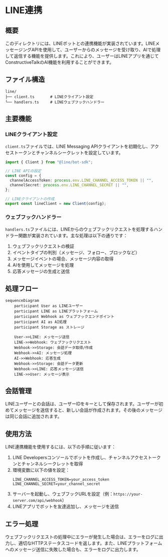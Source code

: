 # LINE連携

## 概要
このディレクトリには、LINEボットとの連携機能が実装されています。LINEメッセージングAPIを使用して、ユーザーからのメッセージを受け取り、AIで処理して返信する機能を提供します。これにより、ユーザーはLINEアプリを通じてConstructiveTalkのAI機能を利用することができます。

## ファイル構造
```
line/
├── client.ts       # LINEクライアント設定
└── handlers.ts     # LINEウェブフックハンドラー
```

## 主要機能

### LINEクライアント設定
`client.ts`ファイルでは、LINE Messaging APIクライアントを初期化し、アクセストークンとチャンネルシークレットを設定しています。

```typescript
import { Client } from "@line/bot-sdk";

// LINE APIの設定
const config = {
  channelAccessToken: process.env.LINE_CHANNEL_ACCESS_TOKEN || "",
  channelSecret: process.env.LINE_CHANNEL_SECRET || "",
};

// LINEクライアントの作成
export const lineClient = new Client(config);
```

### ウェブフックハンドラー
`handlers.ts`ファイルには、LINEからのウェブフックリクエストを処理するハンドラー関数が実装されています。主な処理は以下の通りです：

1. ウェブフックリクエストの検証
2. イベントタイプの判別（メッセージ、フォロー、ブロックなど）
3. メッセージイベントの場合、メッセージ内容の取得
4. AIを使用してメッセージを処理
5. 応答メッセージの生成と送信

## 処理フロー

```mermaid
sequenceDiagram
    participant User as LINEユーザー
    participant LINE as LINEプラットフォーム
    participant Webhook as ウェブフックエンドポイント
    participant AI as AI処理
    participant Storage as ストレージ
    
    User->>LINE: メッセージ送信
    LINE->>Webhook: ウェブフックリクエスト
    Webhook->>Storage: 会話データ取得/作成
    Webhook->>AI: メッセージ処理
    AI->>Webhook: 応答生成
    Webhook->>Storage: 会話データ更新
    Webhook->>LINE: 応答メッセージ送信
    LINE->>User: メッセージ表示
```

## 会話管理
LINEユーザーとの会話は、ユーザーIDをキーとして保存されます。ユーザーが初めてメッセージを送信すると、新しい会話が作成されます。その後のメッセージは同じ会話に追加されます。

## 使用方法
LINE連携機能を使用するには、以下の手順に従います：

1. LINE Developersコンソールでボットを作成し、チャンネルアクセストークンとチャンネルシークレットを取得
2. 環境変数に以下の値を設定：
   ```
   LINE_CHANNEL_ACCESS_TOKEN=your_access_token
   LINE_CHANNEL_SECRET=your_channel_secret
   ```
3. サーバーを起動し、ウェブフックURLを設定（例：`https://your-server.com/api/webhook`）
4. LINEアプリでボットを友達追加し、メッセージを送信

## エラー処理
ウェブフックリクエストの処理中にエラーが発生した場合は、エラーをログに出力し、適切なHTTPステータスコードを返します。また、LINEプラットフォームへのメッセージ送信に失敗した場合も、エラーをログに出力します。 